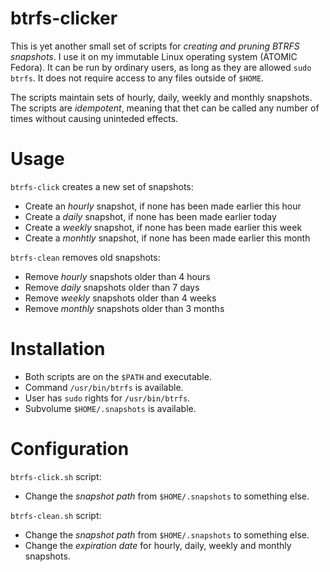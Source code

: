 # btrfs-clicker

This is yet another small set of scripts for _creating and pruning BTRFS snapshots_. I use it on my immutable Linux operating system (ATOMIC Fedora). It can be run by ordinary users, as long as they are allowed `sudo btrfs`. It does not require access to any files outside of `$HOME`.

The scripts maintain sets of hourly, daily, weekly and monthly snapshots. The scripts are _idempotent_, meaning that thet can be called any number of times without causing uninteded effects.

# Usage
`btrfs-click` creates a new set of snapshots:
* Create an _hourly_ snapshot, if none has been made earlier this hour
* Create a _daily_ snapshot, if none has been made earlier today
* Create a _weekly_ snapshot, if none has been made earlier this week
* Create a _monhtly_ snapshot, if none has been made earlier this month

`btrfs-clean` removes old snapshots:
* Remove _hourly_ snapshots older than 4 hours
* Remove _daily_ snapshots older than 7 days
* Remove _weekly_ snapshots older than 4 weeks
* Remove _monthly_ snapshots older than 3 months

# Installation
* Both scripts are on the `$PATH` and executable.
* Command `/usr/bin/btrfs` is available.
* User has `sudo` rights for `/usr/bin/btrfs`.
* Subvolume `$HOME/.snapshots` is available.

# Configuration
`btrfs-click.sh` script:
* Change the _snapshot path_ from `$HOME/.snapshots` to something else.

`btrfs-clean.sh` script:
* Change the _snapshot path_ from `$HOME/.snapshots` to something else.
* Change the _expiration date_ for hourly, daily, weekly and monthly snapshots.

